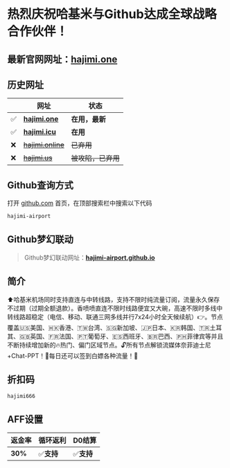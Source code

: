 # 热烈庆祝哈基米与Github达成全球战略合作伙伴！

## 最新官网网址：<a href="https://a.hajimi.one/9133b12e70e844549e90c5f929b1ed6b/OGE5MzM2" target="_blank">hajimi.one</a>

## 历史网址

||网址|状态|
|----|----|----|
|✅|<a href="https://a.hajimi.one/9133b12e70e844549e90c5f929b1ed6b/OGE5MzM2" target="_blank">**hajimi.one**</a>|**在用，最新**|
|✅|<a href="https://a.hajimi.icu/9133b12e70e844549e90c5f929b1ed6b/OGE5MzM2" target="_blank">**hajimi.icu**</a>|**在用**|
|❌|<a href="https://a.hajimi.one/9133b12e70e844549e90c5f929b1ed6b/OGE5MzM2" target="_blank">~~hajimi.online~~</a>|~~已弃用~~|
|❌|<a href="https://a.hajimi.one/9133b12e70e844549e90c5f929b1ed6b/OGE5MzM2" target="_blank">~~hajimi.us~~</a>|~~被攻陷，已弃用~~|

## Github查询方式

打开 <a href="https://github.com" target="_blank">github.com</a> 首页，在顶部搜索栏中搜索以下代码

```bash
hajimi-airport
```

## Github梦幻联动

> Github梦幻联动网址：<a href="https://hajimi-airport.github.io" target="_blank">**hajimi-airport.github.io**</a>

## 简介

⬆️哈基米机场同时支持直连与中转线路，支持不限时纯流量订阅，流量永久保存不过期（过期全额退款）。香喷喷直连不限时线路便宜又大碗，高速不限时多线中转线路超稳定（电信、移动、联通三网多线并行7x24小时全天候续航）👉。节点覆盖🇺🇸美国、🇭🇰香港、🇹🇼台湾、🇸🇬新加坡、🇯🇵日本、🇰🇷韩国、🇹🇷土耳其、🇬🇧英国、🇫🇷法国、🇵🇹葡萄牙、🇪🇸西班牙、🇧🇷巴西、🇵🇭菲律宾等并且不断持续增加新的🔥热门、偏门区域节点。🔓所有节点解锁流媒体奈菲迪士尼+Chat-PPT！🚩每日还可以签到白嫖各种流量！💊

## 折扣码

```bash
hajimi666
```

## AFF设置

|返金率|循环返利|D0结算|
|----|----|----|
|**30%**|✅**支持**|✅**支持**|


